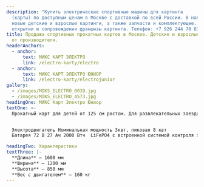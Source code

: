 ```yaml
---
description: "Купить электрические спортивные машины для картинга
  (карты) по доступным ценам в Москве с доставкой по всей России. В наличии
  новые детские и взрослые картинги, а также запчасти и комплектующее. Помощь в
  открытии и сопровождении франшизы картинга. Телефон: +7 926 244 70 83."
title: Продажа спортивных прокатных картов в Москве. Детские и взрослые картинги
  от производителя.
headerAnchors:
  - anchor:
      text: МИКС КАРТ ЭЛЕКТРО
      link: /electro-karty/electro
  - anchor:
      text: МИКС КАРТ ЭЛЕКТРО ЮНИОР
      link: /electro-karty/electrojunior
gallery:
  - /images/MIKS_ELECTRO_0039.jpg
  - /images/MIKS_ELECTRO_4573.jpg
headingOne: МИКС Карт Электро Юниор
textOne: >-
  Прокатный карт для детей от 125 см ростом. Для развлекательных заездов взрослых на крытых и открытых картодромах, для проведения любительских соревнований для детей.  Режим буст, задняя скорость. Возможность дистанционного управления: изменения мощности двигателя, изменения режимов работы. Специальный режим safety, электронное табло для пилота с информацией о заезде


  Электродвигатель Номинальная мощность 3квт, пиковая 8 квт
  Батарея 72 В 27 Ач 2000 Втч  LiFePO4 с встроенной системой контроля заряда/разряда/перегрева, балансировкой и активным охлаждением.  Время езды 40 минут при стандартном режиме мощности.

headingTwo: Характеристики
textThree: |-
  **Длина** – 1600 мм
  **Ширина** – 1200 мм
  **Высота** – 850 мм
  **Вес с двигателем** – 160 кг
---
```

